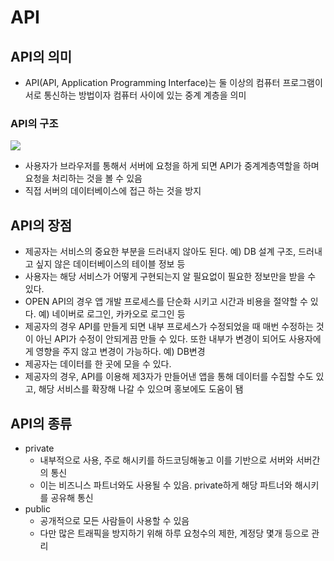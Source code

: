 # API

## API의 의미

- API(API, Application Programming Interface)는 둘 이상의 컴퓨터 프로그램이 서로 통신하는 방법이자 컴퓨터 사이에 있는 중계 계층을 의미

### API의 구조

<img src="https://www.altexsoft.com/media/2019/06/Screenshot_1.png">

- 사용자가 브라우저를 통해서 서버에 요청을 하게 되면 API가 중계계층역할을 하며 요청을 처리하는 것을 볼 수 있음
- 직접 서버의 데이터베이스에 접근 하는 것을 방지

## API의 장점

- 제공자는 서비스의 중요한 부분을 드러내지 않아도 된다. 예) DB 설계 구조, 드러내고 싶지 않은 데이터베이스의 테이블 정보 등
- 사용자는 해당 서비스가 어떻게 구현되는지 알 필요없이 필요한 정보만을 받을 수 있다.
- OPEN API의 경우 앱 개발 프로세스를 단순화 시키고 시간과 비용을 절약할 수 있다. 예) 네이버로 로그인, 카카오로 로그인 등
- 제공자의 경우 API를 만들게 되면 내부 프로세스가 수정되었을 때 매번 수정하는 것이 아닌 API가 수정이 안되게끔 만들 수 있다. 또한 내부가 변경이 되어도 사용자에게 영향을 주지 않고 변경이 가능하다. 예) DB변경
- 제공자는 데이터를 한 곳에 모을 수 있다.
- 제공자의 경우, API를 이용해 제3자가 만들어낸 앱을 통해 데이터를 수집할 수도 있고, 해당 서비스를 확장해 나갈 수 있으며 홍보에도 도움이 됌

## API의 종류

- private
  - 내부적으로 사용, 주로 해시키를 하드코딩해놓고 이를 기반으로 서버와 서버간의 통신
  - 이는 비즈니스 파트너와도 사용될 수 있음. private하게 해당 파트너와 해시키를 공유해 통신
- public
  - 공개적으로 모든 사람들이 사용할 수 있음
  - 다만 많은 트래픽을 방지하기 위해 하루 요청수의 제한, 계정당 몇개 등으로 관리
